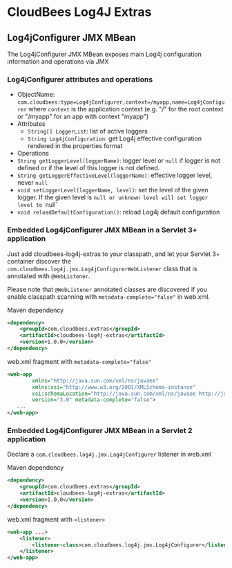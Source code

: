 # CloudBees Log4J Extras

## Log4jConfigurer JMX MBean

The Log4jConfigurer JMX MBean exposes main Log4j configuration information and operations via JMX

### Log4jConfigurer attributes and operations

* ObjectName: `com.cloudbees:type=Log4jConfigurer,context=/myapp,name=Log4jConfigurer` where `context` is the application context (e.g. "/" for the root context or "/myapp" for an app with context "myapp")
* Attributes
  * `String[] LoggerList`: list of active loggers
  * `String Log4jConfiguration`: get Log4j effective configuration rendered in the properties format
* Operations
 * `String getLoggerLevel(loggerName)`: logger level or `null` if logger is not defined or if the level of this logger is not defined.
 * `String getLoggerEffectiveLevel(loggerName)`: effective logger level, never `null`
 * `void setLoggerLevel(loggerName, level)`: set the level of the given logger. If the given level is `null or unknown level will set logger level to `null`
 * `void reloadDefaultConfiguration()`: reload Log4j default configuration

### Embedded Log4jConfigurer JMX MBean in a Servlet 3+ application

Just add cloudbees-log4j-extras to your classpath, and let your Servlet 3+ container discover the
`com.cloudbees.log4j.jmx.Log4jConfigurerWebListener` class that is annotated with `@WebListener`.

Please note that `@WebListener` annotated classes are discovered if you enable classpath scanning with `metadata-complete="false"`
in web.xml.


Maven dependency

```xml
<dependency>
    <groupId>com.cloudbees.extras</groupId>
    <artifactId>cloudbees-log4j-extras</artifactId>
    <version>1.0.0</version>
</dependency>
```

web.xml fragment with `metadata-complete="false"`

```xml
<web-app
        xmlns="http://java.sun.com/xml/ns/javaee"
        xmlns:xsi="http://www.w3.org/2001/XMLSchema-instance"
        xsi:schemaLocation="http://java.sun.com/xml/ns/javaee http://java.sun.com/xml/ns/javaee/web-app_3_0.xsd"
        version="3.0" metadata-complete="false">
   ...
</web-app>
```

### Embedded Log4jConfigurer JMX MBean in a Servlet 2 application

Declare a `com.cloudbees.log4j.jmx.Log4jConfigurer` listener in web.xml

Maven dependency

```xml
<dependency>
    <groupId>com.cloudbees.extras</groupId>
    <artifactId>cloudbees-log4j-extras</artifactId>
    <version>1.0.0</version>
</dependency>
```

web.xml fragment with `<listener>`

```xml
<web-app ...>
    <listener>
        <listener-class>com.cloudbees.log4j.jmx.Log4jConfigurer</listener-class>
    </listener>
</web-app>
```